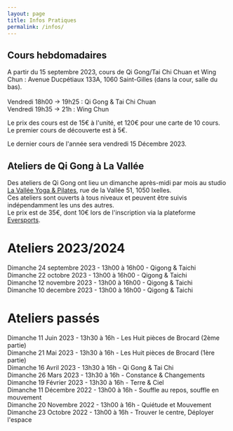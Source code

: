 ```yaml
---
layout: page
title: Infos Pratiques
permalink: /infos/
---
```


## Cours hebdomadaires
A partir du 15 septembre 2023, cours de Qi Gong/Tai Chi Chuan et Wing Chun : Avenue Ducpétiaux 133A, 1060 Saint-Gilles (dans la cour, salle du bas).
<br/><br/>
Vendredi 18h00 -> 19h25 : Qi Gong & Tai Chi Chuan<br/>
Vendredi 19h35 -> 21h : Wing Chun<br/>

Le prix des cours est de 15€ à l'unité, et 120€ pour une carte de 10 cours.<br/>
Le premier cours de découverte est à 5€.<br/>

Le dernier cours de l'année sera vendredi 15 Décembre 2023.<br/>

## Ateliers de Qi Gong à La Vallée
Des ateliers de Qi Gong ont lieu un dimanche après-midi par mois au studio [La Vallée Yoga & Pilates](https://yogavallee.be/), rue de la Vallée 51, 1050 Ixelles.<br>
Ces ateliers sont ouverts à tous niveaux et peuvent être suivis indépendamment les uns des autres.<br>
Le prix est de 35€, dont 10€ lors de l'inscription via la plateforme [Eversports](https://www.eversports.be/sw/la-vallee-yoga-pilates-bruxelles).

# Ateliers 2023/2024
Dimanche 24 septembre 2023 - 13h00 à 16h00 - Qigong & Taichi<br/>
Dimanche 22 octobre 2023 - 13h00 à 16h00 - Qigong & Taichi<br/>
Dimanche 12 novembre 2023 - 13h00 à 16h00 - Qigong & Taichi<br/>
Dimanche 10 decembre 2023 - 13h00 à 16h00 - Qigong & Taichi<br/>

# Ateliers passés
Dimanche 11 Juin 2023 - 13h30 à 16h - Les Huit pièces de Brocard (2ème partie)<br/>
Dimanche 21 Mai 2023 - 13h30 à 16h - Les Huit pièces de Brocard (1ère partie)<br/>
Dimanche 16 Avril 2023 - 13h30 à 16h - Qi Gong & Tai Chi<br/>
Dimanche 26 Mars 2023 - 13h30 à 16h - Constance & Changements<br/>
Dimanche 19 Février 2023 - 13h30 à 16h - Terre & Ciel<br/>
Dimanche 11 Décembre 2022 - 13h00 à 16h - Souffle au repos, souffle en mouvement<br/>
Dimanche 20 Novembre 2022 - 13h00 à 16h - Quiétude et Mouvement<br/>
Dimanche 23 Octobre 2022 - 13h00 à 16h - Trouver le centre, Déployer l'espace<br/>


<!---
## Cours de Tai Chi / Qi Gong en extérieur en août 2023
Des cours de Tai Chi / Qi Gong ont lieu au mois d'août cet été au parc de Forest ainsi qu'aux jardins de l'abbaye de La Cambre.<br/>
Ces cours en extérieur sont sur participation libre.<br />
- Les dimanches 6, 13, 20 et 27 du mois d'août, de 11h à midi dans les jardins de l'abbaye de la Cambre à Ixelles (en haut des escaliers).
<iframe src="https://www.google.com/maps/embed?pb=!1m17!1m12!1m3!1d2520.7221723233383!2d4.373245999999999!3d50.817786!2m3!1f0!2f0!3f0!3m2!1i1024!2i768!4f13.1!3m2!1m1!2zNTDCsDQ5JzA0LjAiTiA0wrAyMicyMy43IkU!5e0!3m2!1sfr!2sfr!4v1688481951956!5m2!1sfr!2sfr" width="400" height="300" style="border:0;" allowfullscreen="" loading="lazy" referrerpolicy="no-referrer-when-downgrade"></iframe>
<br />

- Les lundis 7, 14, 21 et 28 du mois d'août, de 19h à 20h au parc de Forest
<iframe src="https://www.google.com/maps/embed?pb=!1m17!1m12!1m3!1d2520.523639797308!2d4.335904315744863!3d50.82146397952833!2m3!1f0!2f0!3f0!3m2!1i1024!2i768!4f13.1!3m2!1m1!2zNTDCsDQ5JzE3LjMiTiA0wrAyMCcxNy4xIkU!5e0!3m2!1sfr!2sfr!4v1688821676879!5m2!1sfr!2sfr" width="400" height="300" style="border:0;" allowfullscreen="" loading="lazy" referrerpolicy="no-referrer-when-downgrade"></iframe>

--->